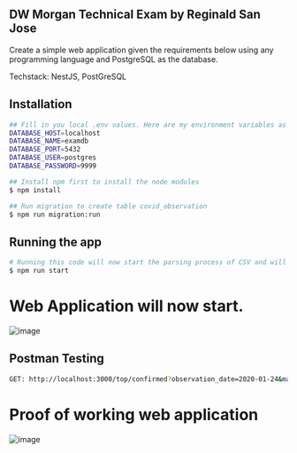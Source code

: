 
## DW Morgan Technical Exam by Reginald San Jose

Create a simple web application given the requirements below using any programming language and
PostgreSQL as the database.

Techstack: NestJS, PostGreSQL

## Installation

```bash
## Fill in you local .env values. Here are my environment variables as an example on my local.
DATABASE_HOST=localhost
DATABASE_NAME=examdb
DATABASE_PORT=5432
DATABASE_USER=postgres
DATABASE_PASSWORD=9999

## Install npm first to install the node modules
$ npm install

## Run migration to create table covid_observation
$ npm run migration:run
```

## Running the app

```bash
# Running this code will now start the parsing process of CSV and will proceed to save to the PostGreSQL Database
$ npm run start
```
# Web Application will now start.
![image](https://user-images.githubusercontent.com/112599286/231544229-6207656b-2308-417f-ab4b-627840716ac9.png)


## Postman Testing

```bash
GET: http://localhost:3000/top/confirmed?observation_date=2020-01-24&max_results=45
```
# Proof of working web application
![image](https://user-images.githubusercontent.com/112599286/231687960-98ab1c86-64fb-4b79-90d3-e185f476ea7d.png)


